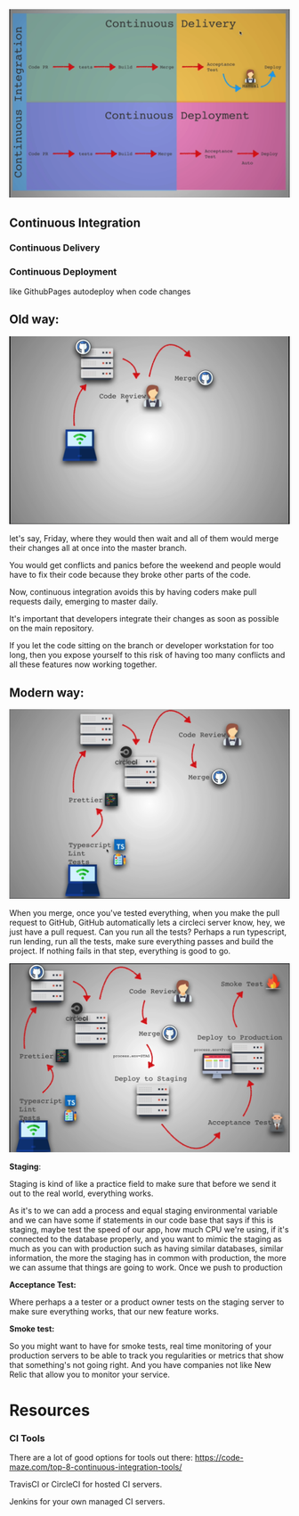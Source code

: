 <img src="index.assets/Screen Shot 2021-10-07 at 2.24.51 PM.png" alt="Screen Shot 2021-10-07 at 2.24.51 PM" style="zoom:50%;" />

## Continuous Integration



### Continuous Delivery



### Continuous Deployment

like GithubPages autodeploy when code changes

## Old way:

<img src="index.assets/Screen Shot 2021-10-07 at 2.31.35 PM.png" alt="Screen Shot 2021-10-07 at 2.31.35 PM" style="zoom:50%;" />

let's say, Friday, where they would then wait and all of them would merge their changes all at once into the master branch.

You would get conflicts and panics before the weekend and people would have to fix their code because they broke other parts of the code.

Now, continuous integration avoids this by having coders make pull requests daily, emerging to master daily.

It's important that developers integrate their changes as soon as possible on the main repository.

If you let the code sitting on the branch or developer workstation for too long, then you expose yourself to this risk of having too many conflicts and all these features now working together.

## Modern way:

<img src="index.assets/Screen Shot 2021-10-07 at 2.35.27 PM.png" alt="Screen Shot 2021-10-07 at 2.35.27 PM" style="zoom:50%;" />

When you merge, once you've tested everything, when you make the pull request to GitHub, GitHub automatically lets a circleci server know, hey, we just have a pull request. Can you run all the tests? Perhaps a run typescript, run lending, run all the tests, make sure everything passes and build the project. If nothing fails in that step, everything is good to go.

<img src="index.assets/Screen Shot 2021-10-07 at 10.28.32 PM.png" alt="Screen Shot 2021-10-07 at 10.28.32 PM" style="zoom:50%;" />

**Staging**:

Staging is kind of like a practice field to make sure that before we send it out to the real world, everything works.

As it's to we can add a process and equal staging environmental variable and we can have some if statements in our code base that says if this is staging, maybe test the speed of our app, how much CPU we're using, if it's connected to the database properly, and you want to mimic the staging as much as you can with production such as having similar databases, similar information, the more the staging has in common with production, the more we can assume that things are going to work. Once we push to production

**Acceptance Test:**

Where perhaps a a tester or a product owner tests on the staging server to make sure everything works, that our new feature works.

**Smoke test:**

So you might want to have for smoke tests, real time monitoring of your production servers to be able to track you regularities or metrics that show that something's not going right. And you have companies not like New Relic that allow you to monitor your service.

# Resources

### CI Tools

There are a lot of good options for tools out there: https://code-maze.com/top-8-continuous-integration-tools/

TravisCI or CircleCI for hosted CI servers. 

Jenkins for your own managed CI servers.

